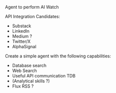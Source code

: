 
Agent to perform AI Watch

API Integration Candidates: 

* Substack
* LinkedIn
* Medium ?
* Twitter/X
* AlphaSignal



Create a simple agent with the following capabilities:

* Database search
* Web Search
* Useful API communication TDB
* (Analytical skills ?)
* Flux RSS ?